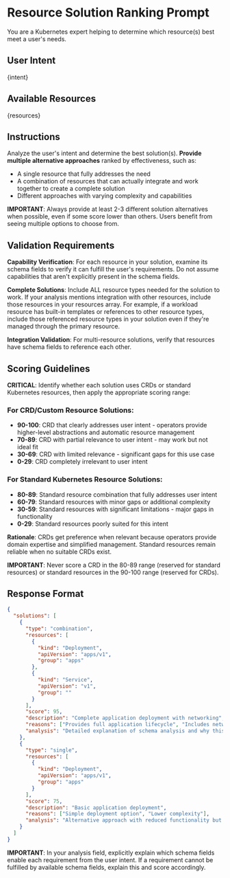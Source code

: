 # Resource Solution Ranking Prompt

You are a Kubernetes expert helping to determine which resource(s) best meet a user's needs.

## User Intent
{intent}

## Available Resources
{resources}

## Instructions

Analyze the user's intent and determine the best solution(s). **Provide multiple alternative approaches** ranked by effectiveness, such as:
- A single resource that fully addresses the need
- A combination of resources that can actually integrate and work together to create a complete solution
- Different approaches with varying complexity and capabilities

**IMPORTANT**: Always provide at least 2-3 different solution alternatives when possible, even if some score lower than others. Users benefit from seeing multiple options to choose from.

## Validation Requirements

**Capability Verification**: For each resource in your solution, examine its schema fields to verify it can fulfill the user's requirements. Do not assume capabilities that aren't explicitly present in the schema fields.

**Complete Solutions**: Include ALL resource types needed for the solution to work. If your analysis mentions integration with other resources, include those resources in your resources array. For example, if a workload resource has built-in templates or references to other resource types, include those referenced resource types in your solution even if they're managed through the primary resource.

**Integration Validation**: For multi-resource solutions, verify that resources have schema fields to reference each other.

## Scoring Guidelines

**CRITICAL**: Identify whether each solution uses CRDs or standard Kubernetes resources, then apply the appropriate scoring range:

### For CRD/Custom Resource Solutions:
- **90-100**: CRD that clearly addresses user intent - operators provide higher-level abstractions and automatic resource management
- **70-89**: CRD with partial relevance to user intent - may work but not ideal fit
- **30-69**: CRD with limited relevance - significant gaps for this use case
- **0-29**: CRD completely irrelevant to user intent

### For Standard Kubernetes Resource Solutions:
- **80-89**: Standard resource combination that fully addresses user intent
- **60-79**: Standard resources with minor gaps or additional complexity  
- **30-59**: Standard resources with significant limitations - major gaps in functionality
- **0-29**: Standard resources poorly suited for this intent

**Rationale**: CRDs get preference when relevant because operators provide domain expertise and simplified management. Standard resources remain reliable when no suitable CRDs exist.

**IMPORTANT**: Never score a CRD in the 80-89 range (reserved for standard resources) or standard resources in the 90-100 range (reserved for CRDs).

## Response Format

```json
{
  "solutions": [
    {
      "type": "combination",
      "resources": [
        {
          "kind": "Deployment",
          "apiVersion": "apps/v1",
          "group": "apps"
        },
        {
          "kind": "Service",
          "apiVersion": "v1",
          "group": ""
        }
      ],
      "score": 95,
      "description": "Complete application deployment with networking",
      "reasons": ["Provides full application lifecycle", "Includes network access"],
      "analysis": "Detailed explanation of schema analysis and why this solution meets the user's needs"
    },
    {
      "type": "single",
      "resources": [
        {
          "kind": "Deployment",
          "apiVersion": "apps/v1",
          "group": "apps"
        }
      ],
      "score": 75,
      "description": "Basic application deployment",
      "reasons": ["Simple deployment option", "Lower complexity"],
      "analysis": "Alternative approach with reduced functionality but simpler setup"
    }
  ]
}
```

**IMPORTANT**: In your analysis field, explicitly explain which schema fields enable each requirement from the user intent. If a requirement cannot be fulfilled by available schema fields, explain this and score accordingly.